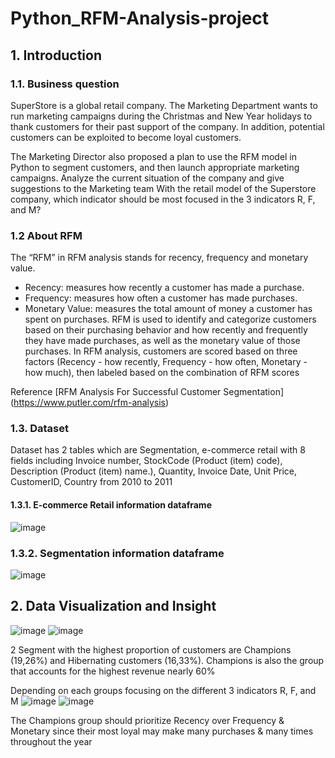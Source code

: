 # Python_RFM-Analysis-project

## 1. Introduction
### 1.1. Business question

SuperStore is a global retail company. The Marketing Department wants to run marketing campaigns during the Christmas and New Year holidays to thank customers for their past support of the company. In addition, potential customers can be exploited to become loyal customers.

The Marketing Director also proposed a plan to use the RFM model in Python to segment customers, and then launch appropriate marketing campaigns. Analyze the current situation of the company and give suggestions to the Marketing team
With the retail model of the Superstore company, which indicator should be most focused in the 3 indicators R, F, and M?

### 1.2 About RFM
The “RFM” in RFM analysis stands for recency, frequency and monetary value.
- Recency: measures how recently a customer has made a purchase.
- Frequency: measures how often a customer has made purchases.
- Monetary Value: measures the total amount of money a customer has spent on purchases.
RFM is used to identify and categorize customers based on their purchasing behavior and how recently and frequently they have made purchases, as well as the monetary value of those purchases.
In RFM analysis, customers are scored based on three factors (Recency - how recently, Frequency - how often, Monetary - how much), then labeled based on the combination of RFM scores

Reference 
[RFM Analysis For Successful Customer Segmentation] (https://www.putler.com/rfm-analysis)
### 1.3. Dataset
Dataset has 2 tables which are Segmentation, e-commerce retail with 8 fields including Invoice number, StockCode (Product (item) code),	Description (Product (item) name.),	Quantity,	Invoice Date,	Unit Price,	CustomerID,	Country from 2010 to 2011
#### 1.3.1. E-commerce Retail information dataframe 
![image](https://github.com/uyennguyen307/Python_RFM-Analysis-project/assets/162019618/c0f4a82a-03c5-4964-acbb-4a5c8fb057d4)

### 1.3.2. Segmentation information dataframe
![image](https://github.com/uyennguyen307/Python_RFM-Analysis-project/assets/162019618/26edd8df-732a-44c8-a7a3-542da017e918)

## 2. Data Visualization and Insight
![image](https://github.com/uyennguyen307/Python_RFM-Analysis-project/assets/162019618/2dcd5757-d124-4269-9f5c-ccc0501ba2d6)
![image](https://github.com/uyennguyen307/Python_RFM-Analysis-project/assets/162019618/a9a4ec18-7853-4a2f-bd27-a8cda617a30d)

2 Segment with the highest proportion of customers are Champions (19,26%) and Hibernating customers (16,33%). Champions is also the group that accounts for the highest revenue nearly 60%

Depending on each groups focusing on the different 3 indicators R, F, and M
![image](https://github.com/uyennguyen307/Python_RFM-Analysis-project/assets/162019618/f64c2c37-4869-43b1-85b7-e0751b47420f)
![image](https://github.com/uyennguyen307/Python_RFM-Analysis-project/assets/162019618/0ef3da6e-0d1e-4412-a99a-731e2a085c6d)

The Champions group should prioritize Recency over Frequency & Monetary since their most loyal may make many purchases & many times  throughout the year 



